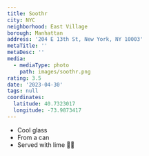```yaml
---
title: Soothr
city: NYC
neighborhood: East Village
borough: Manhattan
address: '204 E 13th St, New York, NY 10003'
metaTitle: ''
metaDesc: ''
media:
  - mediaType: photo
    path: images/soothr.png
rating: 3.5
date: '2023-04-30'
tags: null
coordinates:
  latitude: 40.7323017
  longitude: -73.9873417
---
```


- Cool glass
- From a can
- Served with lime 🍋‍🟩

